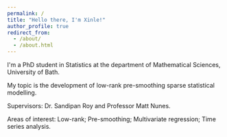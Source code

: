 ```yaml
---
permalink: /
title: "Hello there, I'm Xinle!"
author_profile: true
redirect_from: 
  - /about/
  - /about.html
---
```


I'm a PhD student in Statistics at the department of Mathematical Sciences, University of Bath.

My topic is the development of low-rank pre-smoothing sparse statistical modelling. 

Supervisors: Dr. Sandipan Roy and Professor Matt Nunes.

Areas of interest: Low-rank; Pre-smoothing; Multivariate regression; Time series analysis.



